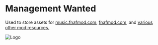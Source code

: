 # Management Wanted

Used to store assets for [music.fnafmod.com](https://music.fnafmod.com), [fnafmod.com](https://fnafmod.com), and [various other mod resources.](/mw/mod-resources)

![Logo](https://teasers.ovdrstudios.com/assets/images/image-archive/47291910.jpg?v=5ea03b97)

